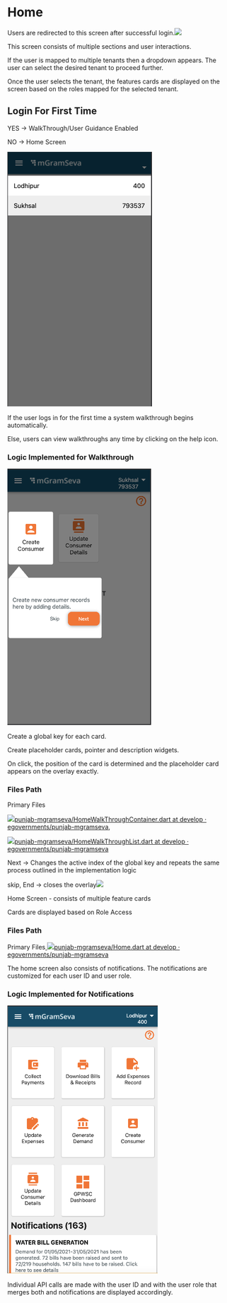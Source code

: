 # Home

Users are redirected to this screen after successful login.![](blob:https://digit-discuss.atlassian.net/cdc281ad-7766-457d-b7dc-e66837f96566#media-blob-url=true&id=3bfe62d4-1653-4f5e-b3dd-709a01f7692a&collection=contentId-1923416085&contextId=1923416085&mimeType=image%2Fpng&name=Screenshot%202021-09-16%20at%205.56.04%20PM.png&size=20588&width=327&height=576&alt=)

This screen consists of multiple sections and user interactions.

If the user is mapped to multiple tenants then a dropdown appears. The user can select the desired tenant to proceed further.

Once the user selects the tenant, the features cards are displayed on the screen based on the roles mapped for the selected tenant.

## **Login For First Time**

YES → WalkThrough/User Guidance Enabled

NO → Home Screen

![](../../../../.gitbook/assets/image%20%2871%29.png)

If the user logs in for the first time a system walkthrough begins automatically.

Else, users can view walkthroughs any time by clicking on the help icon.

### **Logic Implemented for Walkthrough**

![](../../../../.gitbook/assets/image%20%2870%29.png)

Create a global key for each card.

Create placeholder cards, pointer and description widgets.

On click, the position of the card is determined and the placeholder card appears on the overlay exactly.

### **Files Path**

Primary Files

[ ![](https://github.com/fluidicon.png)punjab-mgramseva/HomeWalkThroughContainer.dart at develop · egovernments/punjab-mgramseva](https://github.com/egovernments/punjab-mgramseva/blob/develop/frontend/mgramseva/lib/screeens/Home/HomeWalkThrough/HomeWalkThroughContainer.dart),

[ ![](https://github.com/fluidicon.png)](https://github.com/egovernments/punjab-mgramseva/blob/develop/frontend/mgramseva/lib/screeens/Home/HomeWalkThrough/HomeWalkThroughList.dart)[punjab-mgramseva/HomeWalkThroughList.dart at develop · egovernments/punjab-mgramseva](https://github.com/egovernments/punjab-mgramseva/blob/develop/frontend/mgramseva/lib/screeens/Home/HomeWalkThrough/HomeWalkThroughList.dart)

Next → Changes the active index of the global key and repeats the same process outlined in the implementation logic

skip, End → closes the overlay![](blob:https://digit-discuss.atlassian.net/89f22c1b-5a38-4e97-afa0-87a62a466c52#media-blob-url=true&id=08bca3ac-fc32-4d3e-b09f-67937a509523&collection=contentId-1923416085&contextId=1923416085&mimeType=image%2Fpng&name=Screenshot%202021-09-20%20at%2011.39.48%20AM.png&size=50244&width=340&height=606&alt=)

Home Screen - consists of multiple feature cards

Cards are displayed based on Role Access

### **Files Path**

Primary Files[ ![](https://github.com/fluidicon.png)punjab-mgramseva/Home.dart at develop · egovernments/punjab-mgramseva](https://github.com/egovernments/punjab-mgramseva/blob/develop/frontend/mgramseva/lib/screeens/Home/Home.dart)

The home screen also consists of notifications. The notifications are customized for each user ID and user role.

### **Logic Implemented for Notifications**

![](../../../../.gitbook/assets/image%20%2884%29.png)

Individual API calls are made with the user ID and with the user role that merges both and notifications are displayed accordingly.

